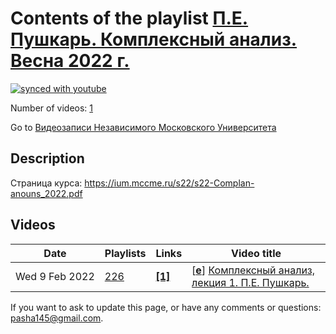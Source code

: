 # Contents of the playlist [П.Е. Пушкарь. Комплексный анализ. Весна 2022 г.](https://www.youtube.com/playlist?list=PLp9ABVh6_x4ELB2PejQzNc1NH4ZAT1d0z)

[![synced with youtube](https://img.shields.io/github/last-commit/mathphysschool/mathphysschool.github.io/autoupdate1?label=synced%20with%20youtube)](https://github.com/mathphysschool/mathphysschool.github.io/commits/autoupdate1)

Number of videos: [1](#videos)

Go to [Видеозаписи Независимого Московского Университета](../README.md)

## Description

Страница курса:
<https://ium.mccme.ru/s22/s22-Complan-anouns_2022.pdf>

## Videos

|Date|Playlists|Links|Video title|
|---|---|---|---|
| Wed&nbsp;9&nbsp;Feb&nbsp;2022 | [226](../playlists/226 "П.Е. Пушкарь. Комплексный анализ. Весна 2022 г.") | [**[1]**](https://ium.mccme.ru/s22/s22-complan.html) | [[**e**](https://studio.youtube.com/video/r-kNXbwihhE/edit "Edit")] [Комплексный анализ, лекция 1. П.Е. Пушкарь.](https://www.youtube.com/watch?v=r-kNXbwihhE&list=PLp9ABVh6_x4ELB2PejQzNc1NH4ZAT1d0z "Страница курса:&#013;https://ium.mccme.ru/s22/s22-complan.html") |


 If you want to ask to update this page, or have any comments or questions: <pasha145@gmail.com>.